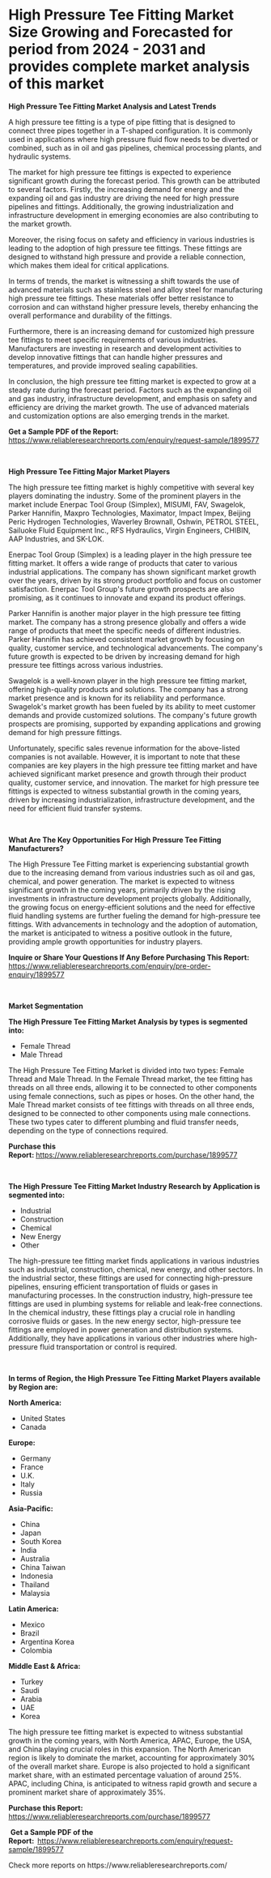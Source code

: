 <p><h1>High Pressure Tee Fitting Market Size Growing and Forecasted for period from 2024 - 2031 and provides complete market analysis of this market</h1></p><p><strong>High Pressure Tee Fitting Market Analysis and Latest Trends</strong></p>
<p><p>A high pressure tee fitting is a type of pipe fitting that is designed to connect three pipes together in a T-shaped configuration. It is commonly used in applications where high pressure fluid flow needs to be diverted or combined, such as in oil and gas pipelines, chemical processing plants, and hydraulic systems.</p><p>The market for high pressure tee fittings is expected to experience significant growth during the forecast period. This growth can be attributed to several factors. Firstly, the increasing demand for energy and the expanding oil and gas industry are driving the need for high pressure pipelines and fittings. Additionally, the growing industrialization and infrastructure development in emerging economies are also contributing to the market growth.</p><p>Moreover, the rising focus on safety and efficiency in various industries is leading to the adoption of high pressure tee fittings. These fittings are designed to withstand high pressure and provide a reliable connection, which makes them ideal for critical applications.</p><p>In terms of trends, the market is witnessing a shift towards the use of advanced materials such as stainless steel and alloy steel for manufacturing high pressure tee fittings. These materials offer better resistance to corrosion and can withstand higher pressure levels, thereby enhancing the overall performance and durability of the fittings.</p><p>Furthermore, there is an increasing demand for customized high pressure tee fittings to meet specific requirements of various industries. Manufacturers are investing in research and development activities to develop innovative fittings that can handle higher pressures and temperatures, and provide improved sealing capabilities.</p><p>In conclusion, the high pressure tee fitting market is expected to grow at a steady rate during the forecast period. Factors such as the expanding oil and gas industry, infrastructure development, and emphasis on safety and efficiency are driving the market growth. The use of advanced materials and customization options are also emerging trends in the market.</p></p>
<p><strong>Get a Sample PDF of the Report:&nbsp;</strong> <a href="https://www.reliableresearchreports.com/enquiry/request-sample/1899577">https://www.reliableresearchreports.com/enquiry/request-sample/1899577</a></p>
<p>&nbsp;</p>
<p><strong>High Pressure Tee Fitting Major Market Players</strong></p>
<p><p>The high pressure tee fitting market is highly competitive with several key players dominating the industry. Some of the prominent players in the market include Enerpac Tool Group (Simplex), MISUMI, FAV, Swagelok, Parker Hannifin, Maxpro Technologies, Maximator, Impact Impex, Beijing Peric Hydrogen Technologies, Waverley Brownall, Oshwin, PETROL STEEL, Sailuoke Fluid Equipment Inc., RFS Hydraulics, Virgin Engineers, CHIBIN, AAP Industries, and SK-LOK.</p><p>Enerpac Tool Group (Simplex) is a leading player in the high pressure tee fitting market. It offers a wide range of products that cater to various industrial applications. The company has shown significant market growth over the years, driven by its strong product portfolio and focus on customer satisfaction. Enerpac Tool Group's future growth prospects are also promising, as it continues to innovate and expand its product offerings.</p><p>Parker Hannifin is another major player in the high pressure tee fitting market. The company has a strong presence globally and offers a wide range of products that meet the specific needs of different industries. Parker Hannifin has achieved consistent market growth by focusing on quality, customer service, and technological advancements. The company's future growth is expected to be driven by increasing demand for high pressure tee fittings across various industries.</p><p>Swagelok is a well-known player in the high pressure tee fitting market, offering high-quality products and solutions. The company has a strong market presence and is known for its reliability and performance. Swagelok's market growth has been fueled by its ability to meet customer demands and provide customized solutions. The company's future growth prospects are promising, supported by expanding applications and growing demand for high pressure fittings.</p><p>Unfortunately, specific sales revenue information for the above-listed companies is not available. However, it is important to note that these companies are key players in the high pressure tee fitting market and have achieved significant market presence and growth through their product quality, customer service, and innovation. The market for high pressure tee fittings is expected to witness substantial growth in the coming years, driven by increasing industrialization, infrastructure development, and the need for efficient fluid transfer systems.</p></p>
<p>&nbsp;</p>
<p><strong>What Are The Key Opportunities For High Pressure Tee Fitting Manufacturers?</strong></p>
<p><p>The High Pressure Tee Fitting market is experiencing substantial growth due to the increasing demand from various industries such as oil and gas, chemical, and power generation. The market is expected to witness significant growth in the coming years, primarily driven by the rising investments in infrastructure development projects globally. Additionally, the growing focus on energy-efficient solutions and the need for effective fluid handling systems are further fueling the demand for high-pressure tee fittings. With advancements in technology and the adoption of automation, the market is anticipated to witness a positive outlook in the future, providing ample growth opportunities for industry players.</p></p>
<p><strong>Inquire or Share Your Questions If Any Before Purchasing This Report:</strong> <a href="https://www.reliableresearchreports.com/enquiry/pre-order-enquiry/1899577">https://www.reliableresearchreports.com/enquiry/pre-order-enquiry/1899577</a></p>
<p>&nbsp;</p>
<p><strong>Market Segmentation</strong></p>
<p><strong>The High Pressure Tee Fitting Market Analysis by types is segmented into:</strong></p>
<p><ul><li>Female Thread</li><li>Male Thread</li></ul></p>
<p><p>The High Pressure Tee Fitting Market is divided into two types: Female Thread and Male Thread. In the Female Thread market, the tee fitting has threads on all three ends, allowing it to be connected to other components using female connections, such as pipes or hoses. On the other hand, the Male Thread market consists of tee fittings with threads on all three ends, designed to be connected to other components using male connections. These two types cater to different plumbing and fluid transfer needs, depending on the type of connections required.</p></p>
<p><strong>Purchase this Report:&nbsp;</strong><a href="https://www.reliableresearchreports.com/purchase/1899577">https://www.reliableresearchreports.com/purchase/1899577</a></p>
<p>&nbsp;</p>
<p><strong>The High Pressure Tee Fitting Market Industry Research by Application is segmented into:</strong></p>
<p><ul><li>Industrial</li><li>Construction</li><li>Chemical</li><li>New Energy</li><li>Other</li></ul></p>
<p><p>The high-pressure tee fitting market finds applications in various industries such as industrial, construction, chemical, new energy, and other sectors. In the industrial sector, these fittings are used for connecting high-pressure pipelines, ensuring efficient transportation of fluids or gases in manufacturing processes. In the construction industry, high-pressure tee fittings are used in plumbing systems for reliable and leak-free connections. In the chemical industry, these fittings play a crucial role in handling corrosive fluids or gases. In the new energy sector, high-pressure tee fittings are employed in power generation and distribution systems. Additionally, they have applications in various other industries where high-pressure fluid transportation or control is required.</p></p>
<p>&nbsp;</p>
<p><strong>In terms of Region, the High Pressure Tee Fitting Market Players available by Region are:</strong></p>
<p>
    <p> <strong> North America: </strong>
        <ul>
            <li>United States</li>
            <li>Canada</li>
        </ul>
        </p> 
    <p> <strong> Europe: </strong>
        <ul>
            <li>Germany</li>
            <li>France</li>
            <li>U.K.</li>
            <li>Italy</li>
            <li>Russia</li>
        </ul>
        </p> 
    <p> <strong> Asia-Pacific: </strong>
        <ul>
            <li>China</li>
            <li>Japan</li>
            <li>South Korea</li>
            <li>India</li>
            <li>Australia</li>
            <li>China Taiwan</li>
            <li>Indonesia</li>
            <li>Thailand</li>
            <li>Malaysia</li>
        </ul>
        </p> 
    <p> <strong> Latin America: </strong>
        <ul>
            <li>Mexico</li>
            <li>Brazil</li>
            <li>Argentina Korea</li>
            <li>Colombia</li>
        </ul>
        </p> 
    <p> <strong> Middle East & Africa: </strong>
        <ul>
            <li>Turkey</li>
            <li>Saudi</li>
            <li>Arabia</li>
            <li>UAE</li>
            <li>Korea</li>
        </ul>
    </p>
    </p>
<p><p>The high pressure tee fitting market is expected to witness substantial growth in the coming years, with North America, APAC, Europe, the USA, and China playing crucial roles in this expansion. The North American region is likely to dominate the market, accounting for approximately 30% of the overall market share. Europe is also projected to hold a significant market share, with an estimated percentage valuation of around 25%. APAC, including China, is anticipated to witness rapid growth and secure a prominent market share of approximately 35%.</p></p>
<p><strong>Purchase this Report: </strong><a href="https://www.reliableresearchreports.com/purchase/1899577">https://www.reliableresearchreports.com/purchase/1899577</a></p>
<p>&nbsp;<strong>Get a Sample PDF of the Report:&nbsp;&nbsp;</strong><a href="https://www.reliableresearchreports.com/enquiry/request-sample/1899577">https://www.reliableresearchreports.com/enquiry/request-sample/1899577</a></p>
<p><strong></strong></p>
<p>Check more reports on https://www.reliableresearchreports.com/</p>